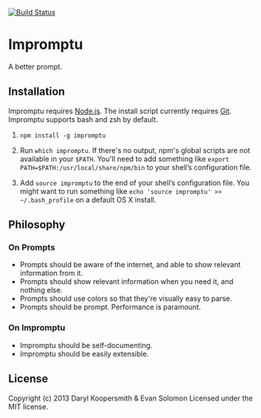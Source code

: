 [![Build Status](https://travis-ci.org/impromptu/impromptu.png)](https://travis-ci.org/impromptu/impromptu)

Impromptu
=========

A better prompt.

Installation
------------
Impromptu requires [Node.js](http://nodejs.org/). The install script currently requires [Git](http://git-scm.com/). Impromptu supports bash and zsh by default.

1. `npm install -g impromptu`

2. Run `which impromptu`. If there's no output, npm's global scripts are not available in your `$PATH`. You'll need to add something like `export PATH=$PATH:/usr/local/share/npm/bin` to your shell’s configuration file.

3. Add `source impromptu` to the end of your shell’s configuration file. You might want to run something like `echo 'source impromptu' >> ~/.bash_profile` on a default OS X install.


Philosophy
----------

### On Prompts
* Prompts should be aware of the internet, and able to show relevant information from it.
* Prompts should show relevant information when you need it, and nothing else.
* Prompts should use colors so that they're visually easy to parse.
* Prompts should be prompt. Performance is paramount.

### On Impromptu
* Impromptu should be self-documenting.
* Impromptu should be easily extensible.


License
-------
Copyright (c) 2013 Daryl Koopersmith & Evan Solomon
Licensed under the MIT license.
